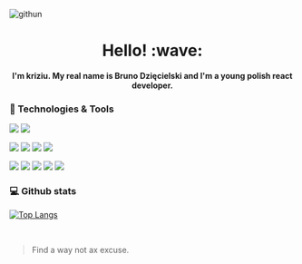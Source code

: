 ![githun](https://user-images.githubusercontent.com/39315916/130321260-09ed1d9f-343a-433a-875c-7d053f403484.png)
<h1 align='center'> Hello! :wave:</h1>
<p align='center'>
  <b>I'm kriziu. My real name is Bruno Dzięcielski and I'm a young polish react developer.</b>
</p>

### 🔧 Technologies & Tools
![](https://img.shields.io/badge/OS-Windows-informational?style=flat&logo=windows&logoColor=white&color=2bbc8a)
![](https://img.shields.io/badge/Editor-Visual_Studio_Code-informational?style=flat&logo=VisualStudioCode&logoColor=white&color=2bbc8a)

![](https://img.shields.io/badge/Code-TypeScript-informational?style=flat&logo=TypeScript&logoColor=white&color=2bbc8a)
![](https://img.shields.io/badge/Code-JavaScript-informational?style=flat&logo=JavaScript&logoColor=white&color=2bbc8a)
![](https://img.shields.io/badge/Code-Sass-informational?style=flat&logo=Sass&logoColor=white&color=2bbc8a)
![](https://img.shields.io/badge/Code-Java-informational?style=flat&logo=Java&logoColor=white&color=2bbc8a)

![](https://img.shields.io/badge/Tool-React-informational?style=flat&logo=React&logoColor=white&color=2bbc8a)
![](https://img.shields.io/badge/Tool-Styled_Components-informational?style=flat&logo=styled-components&logoColor=white&color=2bbc8a)
![](https://img.shields.io/badge/Tool-NodeJS-informational?style=flat&logo=Node.js&logoColor=white&color=2bbc8a)
![](https://img.shields.io/badge/Tool-Express-informational?style=flat&logo=Express&logoColor=white&color=2bbc8a)
![](https://img.shields.io/badge/Tool-MongoDB-informational?style=flat&logo=MongoDB&logoColor=white&color=2bbc8a)




### 💻 Github stats
[![Top Langs](https://github-readme-stats.vercel.app/api/top-langs/?username=kriziu&theme=dark)](https://github.com/anuraghazra/github-readme-stats)

<br />

> Find a way not ax excuse.

